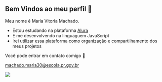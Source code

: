 ## Bem Vindos ao meu perfil 💋

Meu nome é Maria Vitoria Machado.

- Estou estudando na plataforma [Alura](https://cursos.alura.com.br/edutech)
- E me desenvolvendo na linguaguem JavaScript
- Irei utilizar essa plataforma como organização e compartilhamento dos meus projetos

Você pode entrar em contato comigo 🤝

 machado.maria30@escola.pr.gov.br
 
 ![](https://tenor.com/pt-BR/view/dance-dancing-dancing-cat-cat-cat-dance-gif-4990417705814603993)



